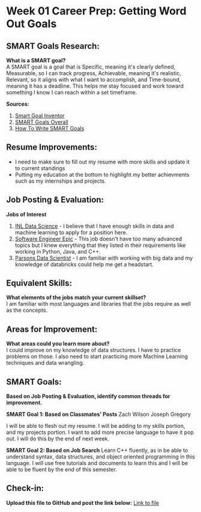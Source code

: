 # Week 01 Career Prep: Getting Word Out Goals

## SMART Goals Research:
**What is a SMART goal?**  
A SMART goal is a goal that is Specific, meaning it's clearly defined, Measurable, so I can track progress, Achievable, meaning it's realistic, Relevant, so it aligns with what I want to accomplish, and Time-bound, meaning it has a deadline. This helps me stay focused and work toward something I know I can reach within a set timeframe.

**Sources:**
1. [Smart Goal Inventor](https://www.mindtools.com/a4wo118/smart-goals)
2. [SMART Goals Overall](https://www.forbes.com/advisor/business/smart-goals/)
3. [How To Write SMART Goals](https://www.smartsheet.com/blog/essential-guide-writing-smart-goals)

## Resume Improvements:
- I need to make sure to fill out my resume with more skills and update it to current standings
- Putting my education at the bottom to highlight my better achievments such as my internships and projects.

## Job Posting & Evaluation:
**Jobs of Interest**  

1. [INL Data Science](https://www.bing.com/jobs?q=data+science+and+software+jobs+near+me&scp=0&jid=1640335291.Retro&rb=0&rc=20&L2=true&c=1&form=JOBL2S) - I believe that I have enough skills in data and machine learning to apply for a position here.
2. [Software Engineer Epic](https://www.bing.com/jobs?q=data+science+and+software+jobs+near+me&scp=0&jid=1640335291.Retro&rb=0&rc=20&L2=true&c=1&form=JOBL2S) - This job doesn't have too many advanced topics but I knew everything that they listed in their requirements like working in Python, Java, and C++.
3. [Parsons Data Scientist](https://www.bing.com/jobs?q=parsons+hawaii+data+scientist+job+postings&scp=0&jid=101111861.Retro&rb=0&rc=20&L2=true&c=1&form=JOBL2S) - I am familiar with working with big data and my knowledge of databricks could help me get a headstart.
   
## Equivalent Skills:
**What elements of the jobs match your current skillset?**  
I am familiar with most languages and libraries that the jobs require as well as the concepts.

## Areas for Improvement:
**What areas could you learn more about?**  
I could improve on my knowledge of data structures. I have to practice problems on those. I also need to start practicing more Machine Learning techniques and data wrangling.


## SMART Goals:
**Based on Job Posting & Evaluation, identify common threads for improvement.**

**SMART Goal 1: Based on Classmates' Posts**
Zach Wilson
Joseph Gregory

I will be able to flesh out my resume. I will be adding to my skills portion, and my projects portion. I want to add more precise language to have it pop out. I will do this by the end of next week.

**SMART Goal 2: Based on Job Search**
Learn C++ fluently, as in be able to understand syntax, data structures, and object oriented programming in this language. I will use free tutorials and documents to learn this and I will be able to be fluent by the end of this semester. 

## Check-in:
**Upload this file to GitHub and post the link below:**
[Link to file](https://github.com/your-repo/Week01CareerPrepGettingWordOutGoals.md)


